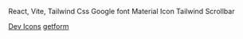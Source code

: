 React,
Vite,
Tailwind Css
Google font
Material Icon
Tailwind Scrollbar

[Dev Icons](https://devicon.dev/)
[getform](https://getform.io/)